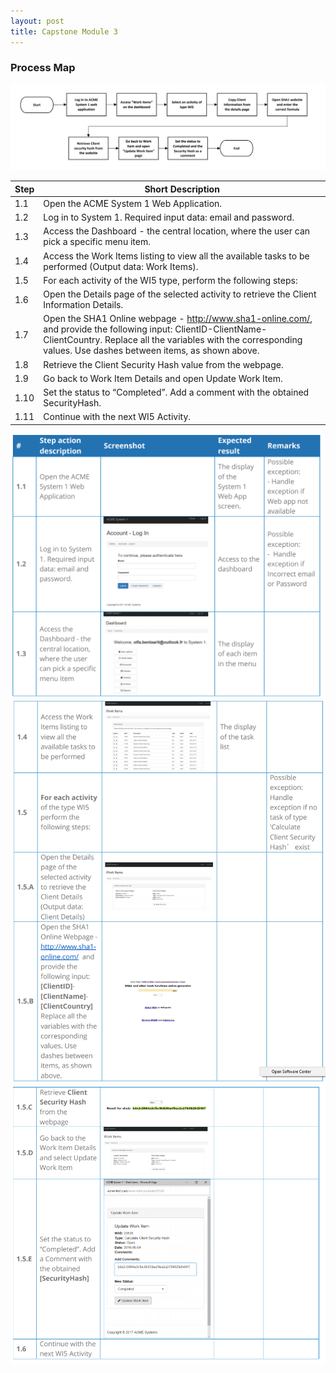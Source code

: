 ```yaml
---
layout: post
title: Capstone Module 3
---
```


### Process Map

!["process_map"](/images/process_map1.PNG)


| Step        | Short Description  |
| ----------- | -------------- |
| 1.1 | Open the ACME System 1 Web Application. |
| 1.2 | Log in to System 1. Required input data: email and password. |
| 1.3 | Access the Dashboard - the central location, where the user can pick a specific menu item. |
| 1.4 | Access the Work Items listing to view all the available tasks to be performed (Output data: Work Items). |
| 1.5 | For each activity of the WI5 type, perform the following steps: |
| 1.6 | Open the Details page of the selected activity to retrieve the Client Information Details. |
| 1.7 | Open the SHA1 Online webpage - http://www.sha1-online.com/, and provide the following input: ClientID-ClientName-ClientCountry. Replace all the variables with the corresponding values. Use dashes between items, as shown above.|
| 1.8 | Retrieve the Client Security Hash value from the webpage. |
| 1.9 | Go back to Work Item Details and open Update Work Item.|
| 1.10 | Set the status to “Completed”. Add a comment with the obtained SecurityHash. |
| 1.11 | Continue with the next WI5 Activity. |

!["process_map"](/images/process_map2.PNG)
!["process_map"](/images/process_map3.PNG)
!["process_map"](/images/process_map4.PNG)


